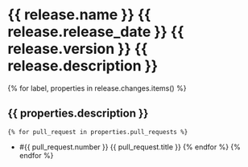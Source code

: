 # {{ release.name }} {{ release.release_date }} {{ release.version }} {{ release.description }}
{% for label, properties in release.changes.items() %}
## {{ properties.description }}
    {% for pull_request in properties.pull_requests %}
* #{{ pull_request.number }} {{ pull_request.title }}
    {% endfor %}
{% endfor %}